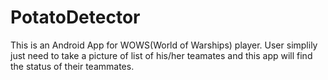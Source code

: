 # PotatoDetector
This is an Android App for WOWS(World of Warships) player. User simplily just need to take a picture of list of his/her teamates and this app will find the status of their teammates. 
